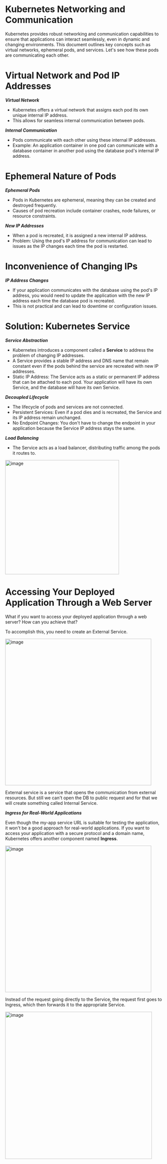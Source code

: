 # Kubernetes Networking and Communication

Kubernetes provides robust networking and communication capabilities to ensure that applications can interact seamlessly, even in dynamic and changing environments. This document outlines key concepts such as virtual networks, ephemeral pods, and services. 
Let's see how these pods are communicating each other.  

# Virtual Network and Pod IP Addresses

<i><b>Virtual Network</b></i>  

  - Kubernetes offers a virtual network that assigns each pod its own unique internal IP address.
  - This allows for seamless internal communication between pods.

<i><b>Internal Communication</b></i>  

  - Pods communicate with each other using these internal IP addresses.
  - Example: An application container in one pod can communicate with a database container in another pod using the database pod's internal IP address.

# Ephemeral Nature of Pods  

<i><b>Ephemeral Pods</b></i>  

  - Pods in Kubernetes are ephemeral, meaning they can be created and destroyed frequently.
  - Causes of pod recreation include container crashes, node failures, or resource constraints.

<i><b>New IP Addresses</b></i>  

  - When a pod is recreated, it is assigned a new internal IP address.
  - Problem: Using the pod's IP address for communication can lead to issues as the IP changes each time the pod is restarted.

# Inconvenience of Changing IPs

<b><i>IP Address Changes</i></b>  

  - If your application communicates with the database using the pod's IP address, you would need to update the application with the new IP address each time the database pod is recreated.  
  - This is not practical and can lead to downtime or configuration issues.

# Solution: Kubernetes Service  

<b><i>Service Abstraction</i></b>  

  - Kubernetes introduces a component called a <b>Service</b> to address the problem of changing IP addresses.
  - A Service provides a stable IP address and DNS name that remain constant even if the pods behind the service are recreated with new IP addresses.
  - Static IP Address: The Service acts as a static or permanent IP address that can be attached to each pod.  Your application will have its own Service, and the database will have its own Service.

<b><i>Decoupled Lifecycle</b></i>  

  - The lifecycle of pods and services are not connected.
  - Persistent Services: Even if a pod dies and is recreated, the Service and its IP address remain unchanged.
  - No Endpoint Changes: You don't have to change the endpoint in your application because the Service IP address stays the same.  

<b><i>Load Balancing</i></b>  

  - The Service acts as a load balancer, distributing traffic among the pods it routes to.

<img width="364" alt="image" src="https://github.com/user-attachments/assets/3dd17516-7287-4a35-8692-650c16b53f1b">  

# Accessing Your Deployed Application Through a Web Server

What if you want to access your deployed application through a web server? How can you achieve that?  

To accomplish this, you need to create an External Service.  

<img width="467" alt="image" src="https://github.com/user-attachments/assets/33b40188-cf37-4c04-b3c0-0e11fd497937">  

External service is a service that opens the communication from external resources. But still we can't open the DB to public request and for that we will create something called Internal Service.

<b><i>Ingress for Real-World Applications</i></b>  

Even though the my-app service URL is suitable for testing the application, it won't be a good approach for real-world applications. If you want to access your application with a secure protocol and a domain name, Kubernetes offers another component named <b>Ingress</b>.  

<img width="467" alt="image" src="https://github.com/user-attachments/assets/7730ede5-5b6b-4891-8880-b647b4a45d66">  

Instead of the request going directly to the Service, the request first goes to Ingress, which then forwards it to the appropriate Service.  

<img width="469" alt="image" src="https://github.com/user-attachments/assets/e98f7364-b2ab-4901-84d9-659d2113b2a9">  







